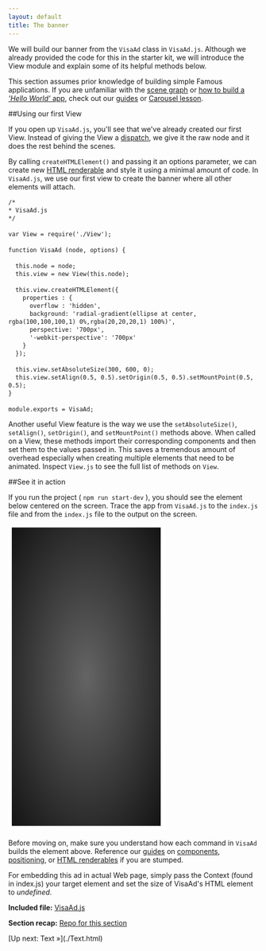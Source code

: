 ```yaml
---
layout: default
title: The banner
---
```


<span class="intro-graf">We will build our banner from the `VisaAd` class in `VisaAd.js`. Although we already provided the code for this in the starter kit, we will introduce the View module and explain some of its helpful methods below.</span>

<div class="sidenote"><p>This section assumes prior knowledge of building simple Famous applications. If you are unfamiliar with the <a href="">scene graph</a> or <a href="">how to build a <i>'Hello World'</i> app</a>, check out our <a href="">guides</a> or <a href="">Carousel lesson</a>.</p></div>



<!-- We build the banner foundation with two files: `index.js` and `VisaAd.js`. If you open `index.js`, you will see the code below:

    var Context = require('famous-core').Context;
    var VisaAd = require('./VisaAd');
    //create new context
    var rootContext = new Context('body');
    //pass the first node into VisaAd
    var visaAd = new VisaAd(rootContext.addChild());

Note how we create the context externally and pass the root node to `VisaAd`. 

<div class="sidenote"><p>If you are unfamiliar with the <a href="">scene graph</a> or <a href="">nodes</a>, check out our <a href="">guides</a> or <a href="">Carousel lesson</a> for a deeper look into how we start an app.</p></div> -->

##Using our first View


If you open up `VisaAd.js`, you'll see that we've already created our first View. Instead of giving the View a [dispatch](), we give it the raw node and it does the rest behind the scenes. 

By calling `createHTMLElement()` and passing it an options parameter, we can create new [HTML renderable]() and style it using a minimal amount of code. In `VisaAd.js`, we use our first view to create the banner where all other elements will attach. 

    /*
    * VisaAd.js
    */

    var View = require('./View');

    function VisaAd (node, options) {

      this.node = node;
      this.view = new View(this.node);

      this.view.createHTMLElement({
        properties : {
          overflow : 'hidden',
          background: 'radial-gradient(ellipse at center, rgba(100,100,100,1) 0%,rgba(20,20,20,1) 100%)',
          perspective: '700px',
          '-webkit-perspective': '700px'
        }
      });

      this.view.setAbsoluteSize(300, 600, 0);
      this.view.setAlign(0.5, 0.5).setOrigin(0.5, 0.5).setMountPoint(0.5, 0.5);
    }

    module.exports = VisaAd;

Another useful View feature is the way we use the `setAbsoluteSize()`, `setAlign()`, `setOrigin()`, and `setMountPoint()`  methods above. When called on a View, these methods import their corresponding components and then set them to the values passed in. This saves a tremendous amount of overhead especially when creating multiple elements that need to be animated. Inspect `View.js` to see the full list of methods on `View`.

##See it in action

If you run the project ( `npm run start-dev` ), you should see the element below centered on the screen. Trace the app from `VisaAd.js` to the `index.js` file and from the `index.js` file to the output on the screen.

![textadded](./assets/images/banner.png)

Before moving on, make sure you understand how each command in `VisaAd` builds the element above. Reference our [guides]() on [components](), [positioning](), or [HTML renderables]() if you are stumped.

<div class='sidenote'>For embedding this ad in actual Web page, simply pass the Context (found in index.js) your target element and set the size of VisaAd's HTML element to <i>undefined</i>.</div>
  

<div class="sidenote--other">
<p><strong>Included file:</strong> <a href="https://github.com/Famous/lesson-visablack-steps/blob/step1/AddTimeline/src/start/VisaAd.js">VisaAd.js</a></p>
</div>

<div class="sidenote">
<p><strong>Section recap:</strong> <a href="https://github.com/Famous/lesson-visablack-steps/tree/step1/AddTimeline">Repo for this section</a></p>
</div>

<span class="cta">
[Up next: Text &raquo;](./Text.html)
</span>